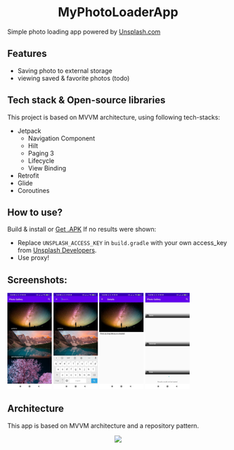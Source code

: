 <h1 align="center">MyPhotoLoaderApp</h1>

Simple photo loading app powered by [Unsplash.com](https://unsplash.com) 

## Features
- Saving photo to external storage
- viewing saved & favorite photos (todo)

## Tech stack & Open-source libraries
This project is based on MVVM architecture, using following tech-stacks:
- Jetpack
  - Navigation Component
  - Hilt
  - Paging 3
  - Lifecycle
  - View Binding
- Retrofit
- Glide
- Coroutines

## How to use?
Build & install or [Get .APK](https://github.com/behnawwm/MyPhotoLoaderApp/raw/master/Apk/MyPhotoLoader.apk)
If no results were shown:
- Replace ``UNSPLASH_ACCESS_KEY`` in ``build.gradle`` with your own access_key from [Unsplash Developers](https://unsplash.com/developers).
- Use proxy!


## Screenshots:
<p float="left">
  <img src="https://github.com/behnawwm/MyPhotoLoaderApp/blob/master/screenshots/photo5803347900867130570.jpg" width="20%" >
  <img src="https://github.com/behnawwm/MyPhotoLoaderApp/blob/master/screenshots/photo5803347900867130568.jpg" width="20%" >
  <img src="https://github.com/behnawwm/MyPhotoLoaderApp/blob/master/screenshots/photo5803347900867130569.jpg" width="20%" >
  <img src="https://github.com/behnawwm/MyPhotoLoaderApp/blob/master/screenshots/photo5803347900867130566.jpg" width="20%" >
</p>


## Architecture
This app is based on MVVM architecture and a repository pattern.
<p align="center">
<img src="https://developer.android.com/topic/libraries/architecture/images/paging3-library-architecture.svg"/>
</p>
